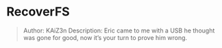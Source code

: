 # RecoverFS
>Author: KAiZ3n
>Description:
Eric came to me with a USB he thought was gone for good, now it’s your turn to prove him wrong.

